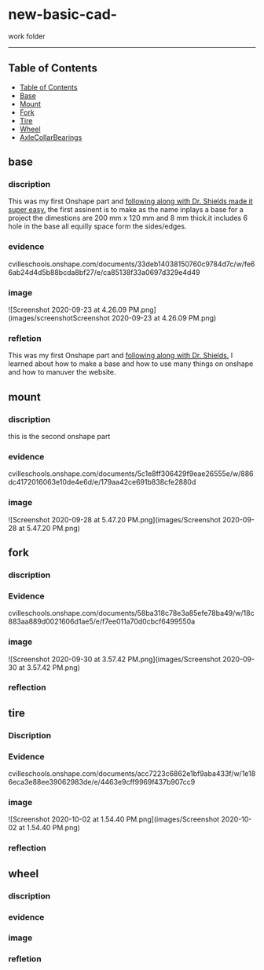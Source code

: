# new-basic-cad-
work folder

---
## Table of Contents
* [Table of Contents](#Table-of-Contents)
* [Base](#Base)
* [Mount](#Mount)
* [Fork](#Fork)
* [Tire](#Tire)
* [Wheel](#Wheel)
* [AxleCollarBearings](#AxleCollarBearings)

##  base

### discription 
This was my first Onshape part and [following along with Dr. Shields made it super easy.](https://www.youtube.com/watch?v=93BFUD-HAG8&feature=emb_title&scrlybrkr=5670f0b4)
the first assinent is to make as the name inplays a base for a project the dimestions are 200 mm x 120 mm and 8 mm thick.it includes 6 hole in the base all equilly space form the sides/edges. 

### evidence 
cvilleschools.onshape.com/documents/33deb14038150760c9784d7c/w/fe66ab24d4d5b88bcda8bf27/e/ca85138f33a0697d329e4d49


### image

![Screenshot 2020-09-23 at 4.26.09 PM.png](images/screenshotScreenshot 2020-09-23 at 4.26.09 PM.png)
 
 ### refletion 
 
 This was my first Onshape part and [following along with Dr. Shields.](https://www.youtube.com/watch?v=93BFUD-HAG8&feature=emb_title&scrlybrkr=5670f0b4)  I learned about how to make a base and how to use many things on onshape and how to manuver the website.

## mount 

### discription 
this is the second onshape part 
### evidence 
cvilleschools.onshape.com/documents/5c1e8ff306429f9eae26555e/w/886dc4172016063e10de4e6d/e/179aa42ce691b838cfe2880d
### image 

![Screenshot 2020-09-28 at 5.47.20 PM.png](images/Screenshot 2020-09-28 at 5.47.20 PM.png)
 
## fork 

### discription 


### Evidence 
cvilleschools.onshape.com/documents/58ba318c78e3a85efe78ba49/w/18c883aa889d0021606d1ae5/e/f7ee011a70d0cbcf6499550a

### image 

![Screenshot 2020-09-30 at 3.57.42 PM.png](images/Screenshot 2020-09-30 at 3.57.42 PM.png)

### reflection 

## tire 

### Discription 

### Evidence 
cvilleschools.onshape.com/documents/acc7223c6862e1bf9aba433f/w/1e186eca3e88ee39062983de/e/4463e9cff9969f437b907cc9

### image 

![Screenshot 2020-10-02 at 1.54.40 PM.png](images/Screenshot 2020-10-02 at 1.54.40 PM.png)

### reflection

## wheel 

### discription 

### evidence

### image

### refletion 
